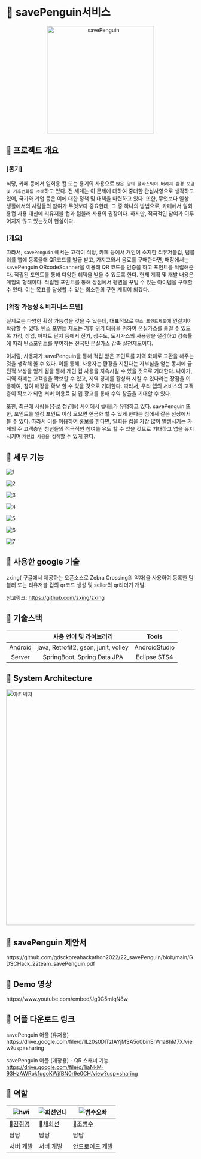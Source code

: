 <H1>🐧 savePenguin서비스 </H1>

<p align="center">   
<img width="286" alt="savePenguin" src="https://user-images.githubusercontent.com/56347876/152633349-98cf961e-08d0-4ecb-aa4c-44e5c38b47df.png">
</p>

  <H2> 🐧 프로젝트 개요 </H2>

### [동기]

   식당, 카페 등에서 일회용 컵 또는 용기의 사용으로 `많은 양의 플라스틱이 버려져 환경 오염 및 기후변화를 초래`하고 있다. 전 세계는 이 문제에 대하여 중대한 관심사항으로 생각하고 있어, 국가와 기업 등은 이에 대한 정책 및 대책을 마련하고 있다. 또한, 무엇보다 일상 생활에서의 사람들의 참여가 무엇보다 중요한데, 그 중 하나의 방법으로, 카페에서 일회용컵 사용 대신에 리유저블 컵과 텀블러 사용의 권장이다. 하지만, 적극적인 참여가 이루어지지 않고 있는것이 현실이다.
   
### [개요]

   따라서, `savePenguin` 에서는 고객이 식당, 카페 등에서 개인이 소지한 리유저블컵, 텀블러를 앱에 등록을해 QR코드를 발급 받고, 가지고와서 음료를 구매한다면, 매장에서는 savePenguin QRcodeScanner을 이용해 QR 코드를 인증을 하고 포인트를 적립해준다. 적립된 포인트를 통해 다양한 혜택을 받을 수 있도록 한다. 현재 계획 및 개발 내용은 게임의 형태이다. 적립된 포인트를 통해 상점에서 펭귄을 꾸밀 수 있는 아이템을 구매할 수 있다. 이는 목표를 달성할 수 있는 최소한의 구현 계획이 되겠다.
   
### [확장 가능성 & 비지니스 모델]

 실제로는 다양한 확장 가능성을 갖을 수 있는데, 대표적으로 `탄소 포인트제도`에 연결지어 확장할 수 있다. 탄소 포인트 제도는 기후 위기 대응을 위하여 온실가스를 줄일 수 있도록 가정, 상업, 아파트 단지 등에서 전기, 상수도, 도시가스의 사용량을 절감하고 감축률에 따라 탄소포인트를 부여하는 전국민 온실가스 감축 실천제도이다. 
 
 이처럼, 사용자가 savePenguin을 통해 적립 받은 포인트를 지역 화폐로 교환을 해주는 것을 생각해 볼 수 있다.  이를 통해, 사용자는 환경을 지킨다는 자부심을 얻는 동시에 금전적 보상을 얻게 됨을 통해 개인 컵 사용을 지속시킬 수 있을 것으로 기대한다. 나아가, 지역 화폐는 고객층을 확보할 수 있고, 지역 경제를 활성화 시킬 수 있다라는 장점을 이용하여, 참여 매장을 확보 할 수 있을 것으로 기대한다. 따라서,  우리 앱의 서비스의 고객층이 확보가 되면 서버 이용료 및 앱 광고를 통해 수익 창출을 기대할 수 있다. 
 
 또한, 최근에 사람들(주로 청년들) 사이에서 `앱테크`가 유행하고 있다. savePenguin 또한, 포인트를 일정 포인트 이상 모으면 현금화 할 수 있게 한다는 점에서 같은 선상에서 볼 수 있다. 따라서 이를 이용하여 홍보를 한다면, 일회용 컵을 가장 많이 발생시키는 카페의 주 고객층인 청년들의 적극적인 참여를 유도 할 수 있을 것으로 기대하고 앱을 유지시키며 `개인컵 사용을 정착`할 수 있게 한다.

  
  <H2> 🐧 세부 기능 </H2>


![1](https://user-images.githubusercontent.com/56347876/152633314-a30e6824-3072-4aeb-bdac-16539b8a668e.png)

![2](https://user-images.githubusercontent.com/56347876/152633325-97f1176f-0a25-4845-8361-4d42f94daa19.png)

![3](https://user-images.githubusercontent.com/56347876/152633332-28a8e4d8-a908-4512-9f40-55a94849b17a.png)

![4](https://user-images.githubusercontent.com/56347876/152633333-97f2bb8f-1797-409e-a359-94b68caca18f.png)

![5](https://user-images.githubusercontent.com/56347876/152633336-8497d226-f295-4eed-abb9-0ea97bd47289.png)

![6](https://user-images.githubusercontent.com/56347876/152633343-dff51631-2b7c-460f-8ec8-1e561865e318.png)

![7](https://user-images.githubusercontent.com/56347876/152633345-2e59919f-dc67-4d26-9761-b4ce3b2e5e62.png)


<H2> 🐧 사용한 google 기술 </H2>

zxing( 구글에서 제공하는 오픈소스로 Zebra Crossing의 약자)을 사용하여 등록한 텀블러 또는 리유저블 컵의 qr코드 생성 및 seller의 qr리더기 개발.

참고링크: https://github.com/zxing/zxing

<H2> 🐧 기술스택 </H2>

||사용 언어 및 라이브러리|Tools|
|:---:|:---:|:---:|
|Android|java, Retrofit2, gson, junit, volley |AndroidStudio|
|Server|SpringBoot, Spring Data JPA|Eclipse STS4|

<H2> 🐧 System Architecture </H2>
<img width="629" alt="아키텍처" src="https://user-images.githubusercontent.com/56347876/152634181-6674c4e7-7204-4751-9e5e-7c28a45f15af.png">


<H2> 🐧 savePenguin 제안서 </H2>
https://github.com/gdsckoreahackathon2022/22_savePenguin/blob/main/GDSCHack_22team_savePenguin.pdf


<H2> 🐧 Demo 영상 </H2>
https://www.youtube.com/embed/Jg0C5mlqN8w

<H2> 🐧 어플 다운로드 링크 </H2>
savePenguin 어플 (유저용)
https://drive.google.com/file/d/1Lz0s0DlTzIAYjMSA5o0binErW1a8hM7X/view?usp=sharing

savePenguin 어플 (매장용) - QR 스캐너 기능
https://drive.google.com/file/d/1iaNkM-93HzAWRpk1ugoKWjfBN0r9e0CH/view?usp=sharing

<H2> 🐧 역할 </H2>




|![hwi](https://user-images.githubusercontent.com/56347876/152635847-11b584d1-d63d-435d-8b89-d73920928d85.png)|![희선언니](https://user-images.githubusercontent.com/56347876/152635382-eb3ae567-0b09-449f-878f-756970972c37.png)|![범수오빠](https://user-images.githubusercontent.com/56347876/152635384-40f16d90-2506-48eb-bee7-7cdc26113954.png)|
| ------ | ---------------------------------------------- | ------------------------------------------------------ |
|[:rabbit:김휘경](https://github.com/orgs/savePenguin/people/hwikyungkim-1215)|[:tiger:채희선](https://github.com/chaehuiseon)|[:penguin:조범수](https://github.com/orgs/savePenguin/people/jobum97)|
|담당|담당|담당|
|서버 개발|서버 개발|안드로이드 개발|

